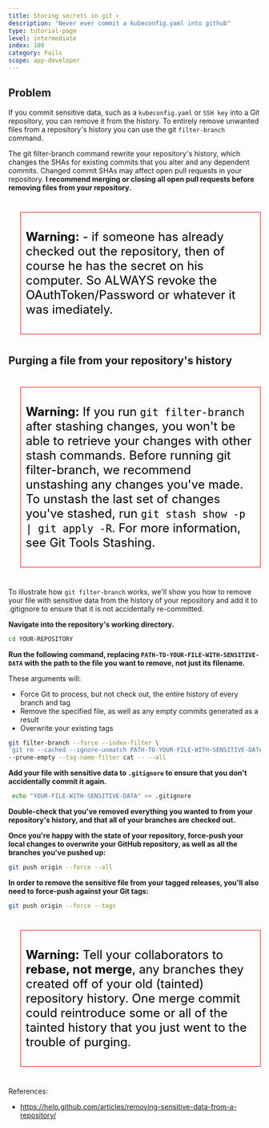 ```yaml
---
title: Storing secrets in git 💀
description: "Never ever commit a kubeconfig.yaml into github"
type: tutorial-page
level: intermediate
index: 100
category: Fails
scope: app-developer
---
```




## Problem
If you commit sensitive data, such as a `kubeconfig.yaml` or `SSH key` into a Git repository, you can remove it from 
the history. To entirely remove unwanted files from a repository's history you can use the git `filter-branch` command.

The git filter-branch command rewrite your repository's history, which changes the SHAs for 
existing commits that you alter and any dependent commits. Changed commit SHAs may affect open pull requests 
in your repository. **I recommend merging or closing all open pull requests before removing files from your repository.** 

> **Warning:** - if someone has already checked out the repository, then of course he has the secret on his computer. So ALWAYS revoke the OAuthToken/Password or whatever it was imediately.


## Purging a file from your repository's history

> **Warning:** If you run `git filter-branch` after stashing changes, you won't be able to retrieve your changes with other 
stash commands. Before running git filter-branch, we recommend unstashing any changes you've made. To unstash the 
last set of changes you've stashed, run `git stash show -p | git apply -R`. For more information, see Git Tools Stashing.


To illustrate how `git filter-branch` works, we'll show you how to remove your file with sensitive data from the 
history of your repository and add it to .gitignore to ensure that it is not accidentally re-committed.

**Navigate into the repository's working directory.**

```bash
cd YOUR-REPOSITORY
```

**Run the following command, replacing `PATH-TO-YOUR-FILE-WITH-SENSITIVE-DATA` with the path to the file you want to remove, 
not just its filename.**

These arguments will:
* Force Git to process, but not check out, the entire history of every branch and tag
* Remove the specified file, as well as any empty commits generated as a result
* Overwrite your existing tags

```bash
git filter-branch --force --index-filter \
'git rm --cached --ignore-unmatch PATH-TO-YOUR-FILE-WITH-SENSITIVE-DATA' \
--prune-empty --tag-name-filter cat -- --all

```

**Add your file with sensitive data to `.gitignore` to ensure that you don't accidentally commit it again.**
```bash
 echo "YOUR-FILE-WITH-SENSITIVE-DATA" >> .gitignore
```

**Double-check that you've removed everything you wanted to from your repository's history, and that all of your 
branches are checked out.**

**Once you're happy with the state of your repository, force-push your local changes to overwrite your GitHub repository, 
as well as all the branches you've pushed up:**

```bash
git push origin --force --all
```

**In order to remove the sensitive file from your tagged releases, you'll also need to force-push against your Git tags:**
```bash
git push origin --force --tags
```

> **Warning:** Tell your collaborators to **rebase, not merge**, any branches they created off of your old (tainted) repository history. 
One merge commit could reintroduce some or all of the tainted history that you just went to the trouble of purging.


References:

 - https://help.github.com/articles/removing-sensitive-data-from-a-repository/
 
<style>
blockquote {
 border:1px solid red;
 padding:10px;
 margin-top:40px;
 margin-bottom:40px;
}
blockquote p {
    font-size: 1.5rem;
    color: black;
}
</style>
